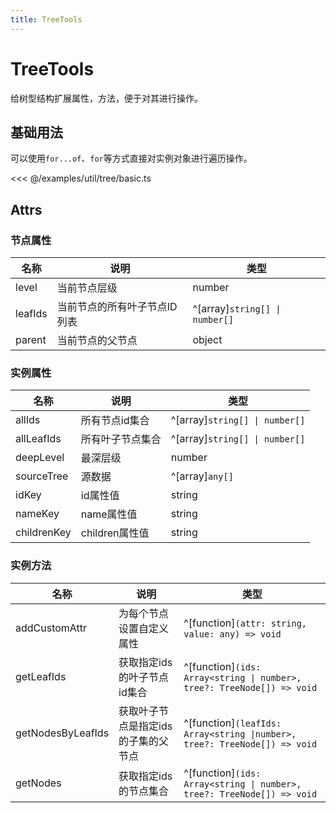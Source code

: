 ```yaml
---
title: TreeTools
---
```


# TreeTools

给树型结构扩展属性，方法，便于对其进行操作。

## 基础用法

可以使用`for...of`、`for`等方式直接对实例对象进行遍历操作。

<<< @/examples/util/tree/basic.ts

## Attrs

### 节点属性

| 名称    | 说明                         | 类型                           |
| ------- | ---------------------------- | ------------------------------ |
| level   | 当前节点层级                 | number                         |
| leafIds | 当前节点的所有叶子节点ID列表 | ^[array]`string[] \| number[]` |
| parent  | 当前节点的父节点             | object                         |

### 实例属性

| 名称        | 说明             | 类型                           |
| ----------- | ---------------- | ------------------------------ |
| allIds      | 所有节点id集合   | ^[array]`string[] \| number[]` |
| allLeafIds  | 所有叶子节点集合 | ^[array]`string[] \| number[]` |
| deepLevel   | 最深层级         | number                         |
| sourceTree  | 源数据           | ^[array]`any[]`                |
| idKey       | id属性值         | string                         |
| nameKey     | name属性值       | string                         |
| childrenKey | children属性值   | string                         |

### 实例方法

| 名称              | 说明                                | 类型                                                                      |
| ----------------- | ----------------------------------- | ------------------------------------------------------------------------- |
| addCustomAttr     | 为每个节点设置自定义属性            | ^[function]`(attr: string, value: any) => void`                           |
| getLeafIds        | 获取指定ids的叶子节点id集合         | ^[function]`(ids: Array<string \| number>, tree?: TreeNode[]) => void`    |
| getNodesByLeafIds | 获取叶子节点是指定ids的子集的父节点 | ^[function]`(leafIds: Array<string \|number>, tree?: TreeNode[]) => void` |
| getNodes          | 获取指定ids的节点集合               | ^[function]`(ids: Array<string \| number>, tree?: TreeNode[]) => void`    |
